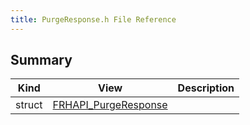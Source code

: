 ```yaml
---
title: PurgeResponse.h File Reference
---
```


## Summary
| Kind | View | Description |
|------|------|-------------|
|struct|[FRHAPI_PurgeResponse](/unreal-plugins/all/structfrhapi__purgeresponse/#structFRHAPI__PurgeResponse)||
